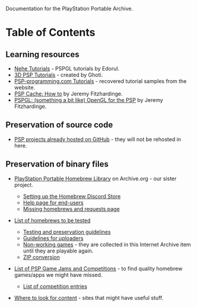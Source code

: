 Documentation for the PlayStation Portable Archive.

# Table of Contents

## Learning resources

- [Nehe Tutorials](https://github.com/PSP-Archive/Nehe-Tutorials) - PSPGL tutorials by Edorul. 
- [3D PSP Tutorials](https://github.com/PSP-Archive/3D-PSP-Tutorials) - created by Ghoti.
- [PSP-programming.com Tutorials](https://github.com/PSP-Archive/PSP-programming.com-Tutorials) - recovered tutorial samples from the website. 
- [PSP Cache: How to](https://web.archive.org/web/20100518170432/http://www.goop.org/psp/cache-howto.html) by Jeremy Fitzhardinge.
- [PSPGL: (something a bit like) OpenGL for the PSP](https://web.archive.org/web/20060103233924/http://www.goop.org:80/psp/gl/) by Jeremy Fitzhardinge.

## Preservation of source code

- [PSP projects already hosted on GitHub](code-archive/other-projects.md) - they will not be rehosted in here.

## Preservation of binary files

- [PlayStation Portable Homebrew Library](https://archive.org/details/psp-homebrew-library) on Archive.org - our sister project. 
  - [Setting up the Homebrew Discord Store](homebrew-lib/hdstore.md)
  - [Help page for end-users](homebrew-lib/help.md)
  - [Missing homebrews and requests page](homebrew-lib/requests.md)  
  
- [List of homebrews to be tested](https://docs.google.com/spreadsheets/d/1tPiCXtLmJ5W3JSIciSAlItnpXNcSna3-Xe0gCXeLJ0A/edit?ts=5fe73a89&pli=1#gid=2012767625)
  - [Testing and preservation guidelines](homebrew-lib/testing-guidelines.md)
  - [Guidelines for uploaders](homebrew-lib/uploading-guidelines.md)
  - [Non-working games](https://archive.org/details/not-working-psp) - they are collected in this Internet Archive item until they are playable again.
  - [ZIP conversion](https://docs.google.com/spreadsheets/d/166hwYh6kYuuXd1V_PTZYjGAe9lNNM3--kw2r0y8iTsA/edit#gid=276756268)
  
- [List of PSP Game Jams and Competitions](homebrew-lib/jams-competitions.md) - to find quality homebrew games/apps we might have missed.
  - [List of competition entries](https://docs.google.com/spreadsheets/d/1JqOYCV3jG-_ylpcSuPKXVYlhoWfiauJyYQgm6qPdu6M/edit?usp=sharing)
- [Where to look for content](homebrew-lib/homebrew-sources.md) - sites that might have useful stuff.
